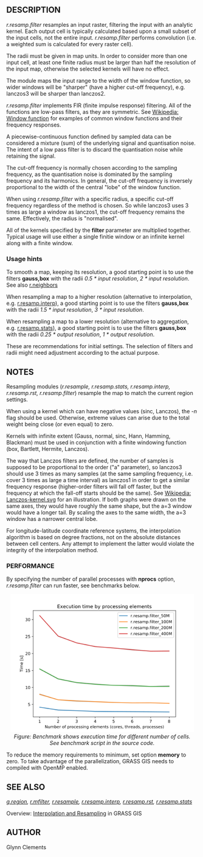 <h2>DESCRIPTION</h2>

<em>r.resamp.filter</em> resamples an input raster, filtering the
input with an analytic kernel. Each output cell is typically calculated
based upon a small subset of the input cells, not the entire input.
<em>r.resamp.filter</em> performs convolution (i.e. a weighted sum is
calculated for every raster cell).

<p>
The radii must be given in map units. In order to consider more than
one input cell, at least one finite radius must be larger than half the
resolution of the input map, otherwise the selected kernels will have
no effect.

<p>
The module maps the input range to the width of the window function, so
wider windows will be "sharper" (have a higher cut-off frequency), e.g.
lanczos3 will be sharper than lanczos2.

<p>
<em>r.resamp.filter</em> implements FIR (finite impulse response) filtering. All
of the functions are low-pass filters, as they are symmetric. See
<a href="https://en.wikipedia.org/wiki/Window_function">Wikipedia: Window function</a>
for examples of common window functions and their frequency responses.

<p>
A piecewise-continuous function defined by sampled data can be considered
a mixture (sum) of the underlying signal and quantisation noise. The
intent of a low pass filter is to discard the quantisation noise while
retaining the signal.

The cut-off frequency is normally chosen according to the sampling
frequency, as the quantisation noise is dominated by the sampling
frequency and its harmonics. In general, the cut-off frequency is
inversely proportional to the width of the central "lobe" of the window
function.

<p>
When using <em>r.resamp.filter</em> with a specific radius, a specific
cut-off frequency regardless of the method is chosen. So while lanczos3
uses 3 times as large a window as lanczos1, the cut-off frequency remains
the same. Effectively, the radius is "normalised".

<p>
All of the kernels specified by the <b>filter</b> parameter are
multiplied together. Typical usage will use either a single finitie
window or an infinite kernel along with a finite window.

<h3>Usage hints</h3>
<p>
To smooth a map, keeping its resolution, a good starting point is to
use the filters <b>gauss,box</b> with the radii <em>0.5 * input
resolution</em>, <em>2 * input resolution</em>. See also <a
href="r.neighbors.html">r.neighbors</a>

<p>
When resampling a map to a higher resolution (alternative to
interpolation, e.g. <a
href="r.resamp.interp.html">r.resamp.interp</a>), a good starting point
is to use the filters <b>gauss,box</b> with the radii <em>1.5 * input
resolution</em>, <em>3 * input resolution</em>.

<p>
When resampling a map to a lower resolution (alternative to
aggregation, e.g. <a href="r.resamp.stats.html">r.resamp.stats</a>), a
good starting point is to use the filters <b>gauss,box</b> with the
radii <em>0.25 * output resolution</em>, <em>1 * output
resolution</em>.

<p>
These are recommendations for initial settings. The selection of
filters and radii might need adjustment according to the actual
purpose.

<h2>NOTES</h2>

Resampling modules (<em>r.resample, r.resamp.stats, r.resamp.interp,
r.resamp.rst, r.resamp.filter</em>) resample the map to match the
current region settings.

<p>
When using a kernel which can have negative values (sinc, Lanczos),
the <em>-n</em> flag should be used. Otherwise, extreme values can
arise due to the total weight being close (or even equal) to zero.

<p>
Kernels with infinite extent (Gauss, normal, sinc, Hann, Hamming,
Blackman) must be used in conjunction with a finite windowing function
(box, Bartlett, Hermite, Lanczos).

<p>
The way that Lanczos filters are defined, the number of samples is
supposed to be proportional to the order ("a" parameter), so lanczos3
should use 3 times as many samples (at the same sampling frequency, i.e.
cover 3 times as large a time interval) as lanczos1 in order to get a
similar frequency response (higher-order filters will fall off faster, but
the frequency at which the fall-off starts should be the same). See
<a href="https://en.wikipedia.org/wiki/File:Lanczos-kernel.svg">Wikipedia: Lanczos-kernel.svg</a>
for an illustration. If both graphs were drawn on the same axes, they
would have roughly the same shape, but the a=3 window would have a longer
tail. By scaling the axes to the same width, the a=3 window has a narrower
central lobe.

<p>
For longitude-latitude coordinate reference systems,
the interpolation algorithm is based on
degree fractions, not on the absolute distances between cell centers.  Any
attempt to implement the latter would violate the integrity of the
interpolation method.

<h3>PERFORMANCE</h3>
<p>By specifying the number of parallel processes with <b>nprocs</b> option,
<em>r.resamp.filter</em> can run faster, see benchmarks below.

<div align="center" style="margin: 10px">
     <img src="r_resamp_filter_benchmark_size.png" alt="benchmark for number of cells" border="0">
     <br>
     <i>Figure: Benchmark shows execution time for different
     number of cells. See benchmark script in the source code.</i>
     </div>
<p>To reduce the memory requirements to minimum, set option <b>memory</b> to zero.
To take advantage of the parallelization, GRASS GIS
needs to compiled with OpenMP enabled.


<h2>SEE ALSO</h2>

<em>
<a href="g.region.html">g.region</a>,
<a href="r.mfilter.html">r.mfilter</a>,
<a href="r.resample.html">r.resample</a>,
<a href="r.resamp.interp.html">r.resamp.interp</a>,
<a href="r.resamp.rst.html">r.resamp.rst</a>,
<a href="r.resamp.stats.html">r.resamp.stats</a>
</em>

<p>
Overview: <a href="https://grasswiki.osgeo.org/wiki/Interpolation">Interpolation and Resampling</a> in GRASS GIS

<h2>AUTHOR</h2>

Glynn Clements
